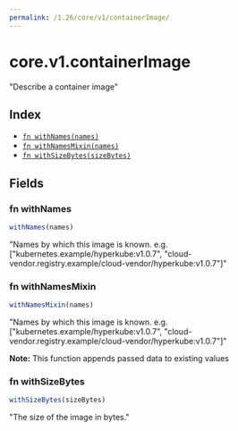 ```yaml
---
permalink: /1.26/core/v1/containerImage/
---
```


# core.v1.containerImage

"Describe a container image"

## Index

* [`fn withNames(names)`](#fn-withnames)
* [`fn withNamesMixin(names)`](#fn-withnamesmixin)
* [`fn withSizeBytes(sizeBytes)`](#fn-withsizebytes)

## Fields

### fn withNames

```ts
withNames(names)
```

"Names by which this image is known. e.g. [\"kubernetes.example/hyperkube:v1.0.7\", \"cloud-vendor.registry.example/cloud-vendor/hyperkube:v1.0.7\"]"

### fn withNamesMixin

```ts
withNamesMixin(names)
```

"Names by which this image is known. e.g. [\"kubernetes.example/hyperkube:v1.0.7\", \"cloud-vendor.registry.example/cloud-vendor/hyperkube:v1.0.7\"]"

**Note:** This function appends passed data to existing values

### fn withSizeBytes

```ts
withSizeBytes(sizeBytes)
```

"The size of the image in bytes."